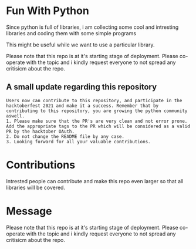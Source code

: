 # Fun With Python
Since python is full of libraries, i am collecting some cool and intresting libraries and coding them with some simple programs

This might be useful while we want to use a particular library.

Please note that this repo is at it's starting stage of deployment. Please co-operate with the topic and i kindly request everyone to not spread any critisicm about the repo.

## A small update regarding this repository
```
Users now can contribute to this repository, and participate in the hacktoberfest 2021 and make it a success. Remember that by contributing to this repository, you are growing the python community aswell.
1. Please make sure that the PR's are very clean and not error prone. Add the appropriate tags to the PR which will be considered as a valid PR by the hacktober OAuth.
2. Do not change the README file by any case.
3. Looking forward for all your valuable contributions.
```

# Contributions
Intrested people can contribute and make this repo even larger so that all libraries will be covered.

# Message
Please note that this repo is at it's starting stage of deployment. Please co-operate with the topic and i kindly request everyone to not spread any critisicm about the repo.
